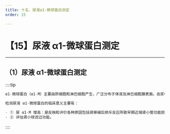 ```yaml
---
title: 十五、尿液α1-微球蛋白测定
order: 15

---
```


# 【15】尿液 α1-微球蛋白测定

<kaodian :text="'临床检验基础记忆卡'" />

<!-- ###### 第九章 尿液化学检查

> 临床检验基础 -->

<beitiL/>

---

## （1）尿液 α1-微球蛋白测定

<son :text="'临床检验基础检验记忆卡'" text1="（1）尿液α1-微球蛋白测定" :textOption="[['了解','基础知识','相关专业知识'],['了解','基础知识','专业知识'],['了解','基础知识','专业知识']]" />

::::tip

```js
α1-微球蛋白（α1-M）主要由肝细胞和淋巴细胞产生，广泛分布于体液及淋巴细胞膜表面。血浆中 α1-M 以两种形式存在，游离型或与 IgG、清蛋白结合型。结合型 α1-M 不能通过肾小球滤过膜。游离型 α1-M 可自由通过肾小球，但约 99%被近曲小管上皮细胞以胞饮形式重吸收并分解，故仅微量 α1-M 可从尿中排泄。

检测尿液 α1-微球蛋白的临床意义主要有：

- ① 尿 α1-M 增高：是反映和评价各种原因包括肾移植后排斥反应所致早期近端肾小管功能损伤的特异、灵敏指标。与 β2-M 相比较，α1-M 不受恶性肿瘤的影响，酸性尿中不会出现假阴性，故结果更为可靠。
- ② 评估肾小球滤过功能。
```

::::
